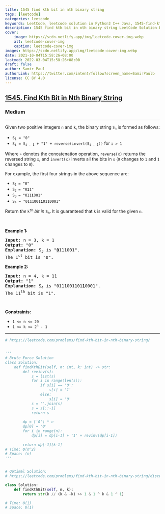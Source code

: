 ```yaml
---
title: 1545 find kth bit in nth binary string
tags: [leetcode]
categories: leetcode
keywords: LeetCode, leetcode solution in Python3 C++ Java, 1545-find-kth-bit-in-nth-binary-string solution
description: 1545 find kth bit in nth binary string LeetCode Solution Explained
cover:
    image: https://scdn.netlify.app/img/leetcode-cover-img.webp
    alt: leetcode-cover-img
    caption: leetcode-cover-img
images: https://scdn.netlify.app/img/leetcode-cover-img.webp
date: 2021-10-04T15:58:26+08:00
lastmod: 2022-03-04T15:58:26+08:00
draft: false
author: Samir Paul
authorLink: https://twitter.com/intent/follow?screen_name=SamirPaulb
license: CC BY 4.0
---
```



<h2><a href="https://leetcode.com/problems/find-kth-bit-in-nth-binary-string/">1545. Find Kth Bit in Nth Binary String</a></h2><h3>Medium</h3><hr><div><p>Given two positive integers <code>n</code> and <code>k</code>, the binary string <code>S<sub>n</sub></code> is formed as follows:</p>

<ul>
	<li><code>S<sub>1</sub> = "0"</code></li>
	<li><code>S<sub>i</sub> = S<sub>i - 1</sub> + "1" + reverse(invert(S<sub>i - 1</sub>))</code> for <code>i &gt; 1</code></li>
</ul>

<p>Where <code>+</code> denotes the concatenation operation, <code>reverse(x)</code> returns the reversed string <code>x</code>, and <code>invert(x)</code> inverts all the bits in <code>x</code> (<code>0</code> changes to <code>1</code> and <code>1</code> changes to <code>0</code>).</p>

<p>For example, the first four strings in the above sequence are:</p>

<ul>
	<li><code>S<sub>1 </sub>= "0"</code></li>
	<li><code>S<sub>2 </sub>= "0<strong>1</strong>1"</code></li>
	<li><code>S<sub>3 </sub>= "011<strong>1</strong>001"</code></li>
	<li><code>S<sub>4</sub> = "0111001<strong>1</strong>0110001"</code></li>
</ul>

<p>Return <em>the</em> <code>k<sup>th</sup></code> <em>bit</em> <em>in</em> <code>S<sub>n</sub></code>. It is guaranteed that <code>k</code> is valid for the given <code>n</code>.</p>

<p>&nbsp;</p>
<p><strong>Example 1:</strong></p>

<pre><strong>Input:</strong> n = 3, k = 1
<strong>Output:</strong> "0"
<strong>Explanation:</strong> S<sub>3</sub> is "<strong><u>0</u></strong>111001".
The 1<sup>st</sup> bit is "0".
</pre>

<p><strong>Example 2:</strong></p>

<pre><strong>Input:</strong> n = 4, k = 11
<strong>Output:</strong> "1"
<strong>Explanation:</strong> S<sub>4</sub> is "0111001101<strong><u>1</u></strong>0001".
The 11<sup>th</sup> bit is "1".
</pre>

<p>&nbsp;</p>
<p><strong>Constraints:</strong></p>

<ul>
	<li><code>1 &lt;= n &lt;= 20</code></li>
	<li><code>1 &lt;= k &lt;= 2<sup>n</sup> - 1</code></li>
</ul>
</div>

---




```python
# https://leetcode.com/problems/find-kth-bit-in-nth-binary-string/


''' 
# Brute Force Solution
class Solution:
    def findKthBit(self, n: int, k: int) -> str:
        def revinv(s):
            s = list(s)
            for i in range(len(s)):
                if s[i] == '0':
                    s[i] = '1'
                else:
                    s[i] = '0'
            s = ''.join(s)
            s = s[::-1]
            return s
        
        dp = ['0'] * n
        dp[0] = '0'
        for i in range(n):
            dp[i] = dp[i-1] + '1' + revinv(dp[i-1])
        
        return dp[-1][k-1]
# Time: O(n^2)
# Space: (n)
''' 


# Optimal Solution:
# https://leetcode.com/problems/find-kth-bit-in-nth-binary-string/discuss/785548/JavaC++Python-O(1)-Solutions

class Solution:
    def findKthBit(self, n, k):
        return str(k // (k & -k) >> 1 & 1 ^ k & 1 ^ 1)

# Time: O(1)
# Space: O(1)
```
